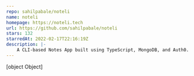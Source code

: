 ```yaml
---
repo: sahilpabale/noteli
name: noteli
homepage: https://noteli.tech
url: https://github.com/sahilpabale/noteli
stars: 132
starredAt: 2022-02-17T22:16:19Z
description: |-
    A CLI-based Notes App built using TypeScript, MongoDB, and Auth0.
---
```


[object Object]
